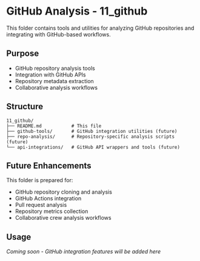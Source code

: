 # GitHub Analysis - 11_github

This folder contains tools and utilities for analyzing GitHub repositories and integrating with GitHub-based workflows.

## Purpose

- GitHub repository analysis tools
- Integration with GitHub APIs
- Repository metadata extraction
- Collaborative analysis workflows

## Structure

```
11_github/
├── README.md           # This file
├── github-tools/       # GitHub integration utilities (future)
├── repo-analysis/      # Repository-specific analysis scripts (future)
└── api-integrations/   # GitHub API wrappers and tools (future)
```

## Future Enhancements

This folder is prepared for:
- GitHub repository cloning and analysis
- GitHub Actions integration
- Pull request analysis
- Repository metrics collection
- Collaborative crew analysis workflows

## Usage

*Coming soon - GitHub integration features will be added here*
